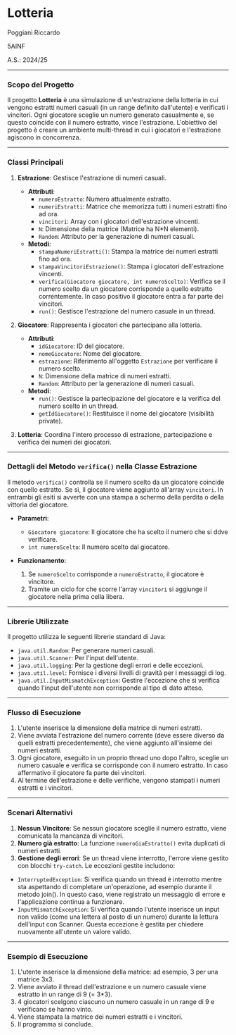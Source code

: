 # Lotteria
Poggiani Riccardo

5AINF

A.S.: 2024/25

---

### Scopo del Progetto
Il progetto **Lotteria** è una simulazione di un'estrazione della lotteria in cui vengono estratti numeri casuali (in un range definito dall'utente) e verificati i vincitori. Ogni giocatore sceglie un numero generato casualmente e, se questo coincide con il numero estratto, vince l'estrazione. L'obiettivo del progetto è creare un ambiente multi-thread in cui i giocatori e l'estrazione agiscono in concorrenza. 

---

### Classi Principali

1. **Estrazione**: Gestisce l'estrazione di numeri casuali.
   - **Attributi**:
     - `numeroEstratto`: Numero attualmente estratto.
     - `numeriEstratti`: Matrice che memorizza tutti i numeri estratti fino ad ora.
     - `vincitori`: Array con i giocatori dell'estrazione vincenti.
     - `N`: Dimensione della matrice (Matrice ha N*N elementi).
     - `Random`: Attributo per la generazione di numeri casuali.
   - **Metodi**:
     - `stampaNumeriEstratti()`: Stampa la matrice dei numeri estratti fino ad ora.
     - `stampaVincitoriEstrazione()`: Stampa i giocatori dell'estrazione vincenti.
     - `verifica(Giocatore giocatore, int numeroScelto)`: Verifica se il numero scelto da un giocatore corrisponde a quello estratto correntemente. In caso positivo il giocatore entra a far parte dei vincitori.
     - `run()`: Gestisce l'estrazione del numero casuale in un thread.

2. **Giocatore**: Rappresenta i giocatori che partecipano alla lotteria.
   - **Attributi**:
     - `idGiocatore`: ID del giocatore.
     - `nomeGiocatore`: Nome del giocatore.
     - `estrazione`: Riferimento all'oggetto `Estrazione` per verificare il numero scelto.
     - `N`: Dimensione della matrice di numeri estratti.
     - `Random`: Attributo per la generazione di numeri casuali.
   - **Metodi**:
     - `run()`: Gestisce la partecipazione del giocatore e la verifica del numero scelto in un thread.
     - `getIdGiocatore()`: Restituisce il nome del giocatore (visibilità private).


3. **Lotteria**: Coordina l'intero processo di estrazione, partecipazione e verifica dei numeri dei giocatori.

---

### Dettagli del Metodo `verifica()` nella Classe Estrazione

Il metodo `verifica()` controlla se il numero scelto da un giocatore coincide con quello estratto. Se sì, il giocatore viene aggiunto all'array `vincitori`. In entrambi gli esiti si avverte con una stampa a schermo della perdita o della vittoria del giocatore.

- **Parametri**:
  - `Giocatore giocatore`: Il giocatore che ha scelto il numero che si ddve verificare.
  - `int numeroScelto`: Il numero scelto dal giocatore.
  
- **Funzionamento**:
  1. Se `numeroScelto` corrisponde a `numeroEstratto`, il giocatore è vincitore.
  2. Tramite un ciclo for che scorre l'array `vincitori` si aggiunge il giocatore nella prima cella libera.

---

### Librerie Utilizzate
Il progetto utilizza le seguenti librerie standard di Java:
- `java.util.Random`: Per generare numeri casuali.
- `java.util.Scanner`: Per l'input dell'utente.
- `java.util.logging`: Per la gestione degli errori e delle eccezioni.
- `java.util.level`: Fornisce i diversi livelli di gravità per i messaggi di log.
- `java.util.InputMismatchException`: Gestire l'eccezione che si verifica quando l'input dell'utente non corrisponde al tipo di dato atteso.

---

### Flusso di Esecuzione

1. L'utente inserisce la dimensione della matrice di numeri estratti.
2. Viene avviata l'estrazione del numero corrente (deve essere diverso da quelli estratti precedentemente), che viene aggiunto all'insieme dei numeri estratti.
3. Ogni giocatore, eseguito in un proprio thread uno dopo l'altro, sceglie un numero casuale e verifica se corrisponde con il numero estratto. In caso affermativo il giocatore fa parte dei vincitori.
4. Al termine dell'estrazione e delle verifiche, vengono stampati i numeri estratti e i vincitori.

---

### Scenari Alternativi

1. **Nessun Vincitore**: Se nessun giocatore sceglie il numero estratto, viene comunicata la mancanza di vincitori.
2. **Numero già estratto**: La funzione `numeroGiaEstratto()` evita duplicati di numeri estratti.
3. **Gestione degli errori**: Se un thread viene interrotto, l'errore viene gestito con blocchi `try-catch`. Le eccezioni gestite includono:
  - `InterruptedException`: Si verifica quando un thread è interrotto mentre sta aspettando di completare un'operazione, ad esempio durante il metodo join(). In questo caso, viene registrato un messaggio di errore e l'applicazione continua a funzionare.
  - `InputMismatchException`: Si verifica quando l'utente inserisce un input non valido (come una lettera al posto di un numero) durante la lettura dell'input con Scanner. Questa eccezione è gestita per chiedere nuovamente all'utente un valore valido.

---

### Esempio di Esecuzione

1. L'utente inserisce la dimensione della matrice: ad esempio, 3 per una matrice 3x3.
2. Viene avviato il thread dell'estrazione e un numero casuale viene estratto in un range di 9 (= 3*3).
3. 4 giocatori scelgono ciascuno un numero casuale in un range di 9 e verificano se hanno vinto.
4. Viene stampata la matrice dei numeri estratti e i vincitori.
5. Il programma si conclude.
